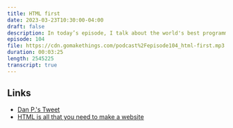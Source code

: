 ```yaml
---
title: HTML first
date: 2023-03-23T10:30:00-04:00
draft: false
description: In today’s episode, I talk about the world's best programming language, HTML.
episode: 104
file: https://cdn.gomakethings.com/podcast%2Fepisode104_html-first.mp3
duration: 00:03:25
length: 2545225
transcript: true
---
```


## Links

- [Dan P.'s Tweet](https://twitter.com/danpdev/status/1617267968710447105)
- [HTML is all that you need to make a website](https://whitep4nth3r.com/blog/html-is-all-you-need-to-make-a-website/)